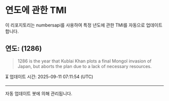 
# 연도에 관한 TMI

이 리포지토리는 numbersapi를 사용하여 특정 년도에 관한 TMI를 자동으로 업데이트합니다.

## 연도: (1286)
> 1286 is the year that Kublai Khan plots a final Mongol invasion of Japan, but aborts the plan due to a lack of necessary resources.

⏳ 업데이트 시간: 2025-09-11 07:11:54 (UTC)

---
자동 업데이트 봇에 의해 관리됩니다.
